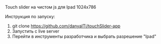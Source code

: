 Touch slider на чистом js для Ipad 1024x786

Инструкция по запуску:

1. git clone https://github.com/danyaITi/touchSlider-app
2. Запустить с live server
3. Перейти в  инструменты разработчика и выбрать разрешение "Ipad"
